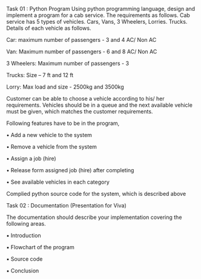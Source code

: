 Task 01 : Python Program 
Using python programming language, design and implement a program for a cab service. The 
requirements as follows.
Cab service has 5 types of vehicles. Cars, Vans, 3 Wheelers, Lorries. Trucks.
Details of each vehicle as follows.

Car:
maximum number of passengers - 3 and 4
AC/ Non AC

Van:
Maximum number of passengers - 6 and 8
AC/ Non AC

3 Wheelers:
Maximum number of passengers - 3

Trucks:
Size – 7 ft and 12 ft

Lorry:
Max load and size - 2500kg and 3500kg

Customer can be able to choose a vehicle according to his/ her requirements. Vehicles should 
be in a queue and the next available vehicle must be given, which matches the customer 
requirements.

Following features have to be in the program,

• Add a new vehicle to the system

• Remove a vehicle from the system

• Assign a job (hire)

• Release form assigned job (hire) after completing

• See available vehicles in each category

Complied python source code for the system, which is described above

Task 02 : Documentation (Presentation for Viva)

The documentation should describe your implementation covering the following areas. 

▪ Introduction

▪ Flowchart of the program

▪ Source code

▪ Conclusion

